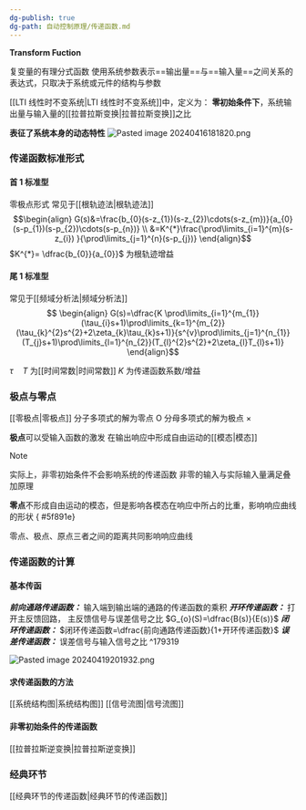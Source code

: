 ```yaml
---
dg-publish: true
dg-path: 自动控制原理/传递函数.md
---
```

**Transform Fuction**

复变量的有理分式函数
使用系统参数表示==输出量==与==输入量==之间关系的表达式，只取决于系统或元件的结构与参数

[[LTI 线性时不变系统\|LTI 线性时不变系统]]中，定义为：
**零初始条件下**，系统输出量与输入量的[[拉普拉斯变换\|拉普拉斯变换]]之比

**表征了系统本身的动态特性**
![Pasted image 20240416181820.png](/img/user/%E5%8A%9F%E8%83%BD%E6%80%A7%E6%96%87%E4%BB%B6%E5%A4%B9/%E8%BD%BD%E5%85%A5%E7%9A%84%E5%AA%92%E4%BD%93%E8%B5%84%E6%BA%90/Pasted%20image%2020240416181820.png)
### 传递函数标准形式

#### 首 1 标准型
零极点形式
常见于[[根轨迹法\|根轨迹法]]
$$\begin{align}
G(s)&=\frac{b_{0}(s-z_{1})(s-z_{2})\cdots(s-z_{m})}{a_{0}(s-p_{1})(s-p_{2})\cdots(s-p_{n})} \\
&=K^{*}\frac{\prod\limits_{i=1}^{m}(s-z_{i}) }{\prod\limits_{j=1}^{n}(s-p_{j})}
\end{align}$$
$K^{*}= \dfrac{b_{0}}{a_{0}}$ 为根轨迹增益

#### 尾 1 标准型
常见于[[频域分析法\|频域分析法]]
$$
\begin{align}
G(s)=\dfrac{K \prod\limits_{i=1}^{m_{1}}(\tau_{i}s+1)\prod\limits_{k=1}^{m_{2}}(\tau_{k}^{2}s^{2}+2\zeta_{k}\tau_{k}s+1)}{s^{v}\prod\limits_{j=1}^{n_{1}}(T_{j}s+1)\prod\limits_{l=1}^{n_{2}}(T_{l}^{2}s^{2}+2\zeta_{l}T_{l}s+1)}
\end{align}$$


$\tau\quad T$ 为[[时间常数\|时间常数]]
$K$ 为传递函数系数/增益

### 极点与零点
[[零极点\|零极点]]
分子多项式的解为零点   O
分母多项式的解为极点   ×

**极点**可以受输入函数的激发
在输出响应中形成自由运动的[[模态\|模态]]
>[!note] 
>实际上，非零初始条件不会影响系统的传递函数
>非零的输入与实际输入量满足叠加原理

**零点**不形成自由运动的模态，但是影响各模态在响应中所占的比重，影响响应曲线的形状
{ #5f891e}

零点、极点、原点三者之间的距离共同影响响应曲线


### 传递函数的计算
#### 基本传函
***前向通路传递函数：***
输入端到输出端的通路的传递函数的乘积
***开环传递函数：***
打开主反馈回路，
主反馈信号与误差信号之比
$G_{o}(S)=\dfrac{B(s)}{E(s)}$
***闭环传递函数：***
$闭环传递函数=\dfrac{前向通路传递函数}{1+开环传递函数}$ 
***误差传递函数：***
误差信号与输入信号之比
^179319

![Pasted image 20240419201932.png](/img/user/%E5%8A%9F%E8%83%BD%E6%80%A7%E6%96%87%E4%BB%B6%E5%A4%B9/%E8%BD%BD%E5%85%A5%E7%9A%84%E5%AA%92%E4%BD%93%E8%B5%84%E6%BA%90/Pasted%20image%2020240419201932.png)

#### 求传递函数的方法
[[系统结构图\|系统结构图]]
[[信号流图\|信号流图]]

#### 非零初始条件的传递函数
[[拉普拉斯逆变换\|拉普拉斯逆变换]]



### 经典环节
[[经典环节的传递函数\|经典环节的传递函数]]




 



